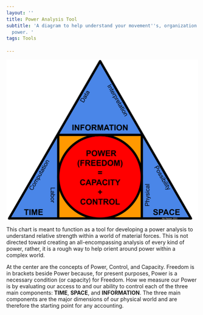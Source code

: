 ```yaml
---
layout: ''
title: Power Analysis Tool
subtitle: 'A diagram to help understand your movement''s, organization''s, and individual
  power. '
tags: Tools

---
```

![Tool for power analysis](/assets/tsi-3.png?width=20 "POWER Mapping Tool")

This chart is meant to function as a tool for developing a power analysis to understand relative strength within a world of material forces. This is not directed toward creating an all-encompassing analysis of every kind of power, rather, it is a rough way to help orient around power within a complex world.

At the center are the concepts of Power, Control, and Capacity. Freedom is in brackets beside Power because, for present purposes, Power is a necessary condition (or capacity) for Freedom. How we measure our Power is by evaluating our access to and our ability to control each of the three main components: **TIME**, **SPACE**, and **INFORMATION**. The three main components are the major dimensions of our physical world and are therefore the starting point for any accounting.